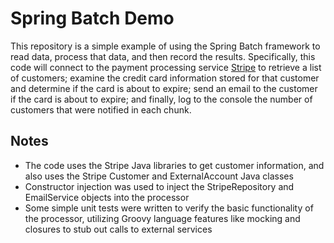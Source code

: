 Spring Batch Demo 
=================

This repository is a simple example of using the Spring Batch framework to read data, process that data, and then record the results.  Specifically, this code will connect to the payment processing service [Stripe](https://stripe.com) to retrieve a list of customers; examine the credit card information stored for that customer and determine if the card is about to expire; send an email to the customer if the card is about to expire; and finally, log to the console the number of customers that 
were notified in each chunk.

## Notes
* The code uses the Stripe Java libraries to get customer information, and also uses the Stripe Customer and ExternalAccount Java classes
* Constructor injection was used to inject the StripeRepository and EmailService objects into the processor
* Some simple unit tests were written to verify the basic functionality of the processor, utilizing Groovy language features like mocking and closures to stub out calls to external services


